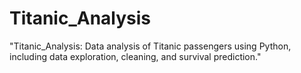 # Titanic_Analysis
"Titanic_Analysis: Data analysis of Titanic passengers using Python, including data exploration, cleaning, and survival prediction."
